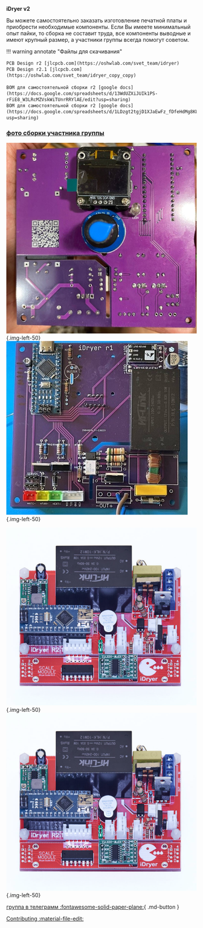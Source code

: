 **iDryer v2**

Вы можете самостоятельно заказать изготовление печатной платы и приобрести необходимые компоненты. 
Если Вы имеете минимальный опыт пайки, то сборка не составит труда, все компоненты выводные и имеют крупный размер, а участники группы всегда помогут советом.

!!! warning annotate "Файлы для скачивания"

    PCB Design r2 [jlcpcb.com](https://oshwlab.com/svet_team/idryer)
    PCB Design r2.1 [jlcpcb.com](https://oshwlab.com/svet_team/idryer_copy_copy)

    BOM для самостоятельной сборки r2 [google docs](https://docs.google.com/spreadsheets/d/13WdUZXiJUIk1PS-rFiE8_W3LRcMZVskWiTUnrRRYlAE/edit?usp=sharing)
    BOM для самостоятельной сборки r2 [google docs](https://docs.google.com/spreadsheets/d/1LDzgt2tgjD1XJaEwFz_fDfeHdMg8KUsa1GsJFdi4WWI/edit?usp=sharing)

### [фото сборки участника группы](https://t.me/iDryer/3103)

![печатная плата r2](https://raw.githubusercontent.com/pavluchenkor/iDryerProject/main/iDryer%20v2/Hardware/PCB/img/photo_2023-09-15_15-45-55-web.jpeg){.img-left-50}
![печатная плата r2](https://raw.githubusercontent.com/pavluchenkor/iDryerProject/main/iDryer%20v2/Hardware/PCB/img/photo_2023-09-15_15-46-01-web.jpeg){.img-left-50}<br>

![печатная плата r2.1](https://raw.githubusercontent.com/pavluchenkor/iDryerProject/main/iDryer%20v2/Hardware/PCB/img/img2023-12-12.png){.img-left-50}<br>
![печатная плата r2.1](https://raw.githubusercontent.com/pavluchenkor/iDryerProject/main/iDryer%20v2/Hardware/PCB/img/img2023-12-12.png){.img-left-50}<br>


[группа в телеграмм :fontawesome-solid-paper-plane:](https://t.me/iDryer){ .md-button }

[Contributing :material-file-edit:](https://github.com/pavluchenkor/iDryerProject/tree/main/iDryer%20v2/Hardware/PCB) 